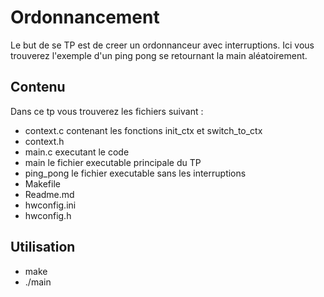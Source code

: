 # Ordonnancement

Le but de se TP est de creer un ordonnanceur avec interruptions. Ici vous trouverez l'exemple d'un ping pong se retournant la main aléatoirement.

## Contenu

Dans ce tp vous trouverez les fichiers suivant :

- context.c contenant les fonctions init_ctx et switch_to_ctx
- context.h
- main.c executant le code
- main le fichier executable principale du TP
- ping_pong le fichier executable sans les interruptions
- Makefile
- Readme.md
- hwconfig.ini
- hwconfig.h

## Utilisation 

- make
- ./main
